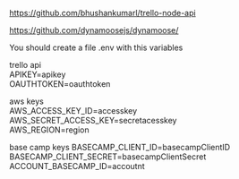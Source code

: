 https://github.com/bhushankumarl/trello-node-api        

https://github.com/dynamoosejs/dynamoose/    

You should create a file .env with this variables      

trello api     
APIKEY=apikey     
OAUTHTOKEN=oauthtoken     

aws keys     
AWS_ACCESS_KEY_ID=accesskey    
AWS_SECRET_ACCESS_KEY=secretacesskey    
AWS_REGION=region     

base camp keys
BASECAMP_CLIENT_ID=basecampClientID
BASECAMP_CLIENT_SECRET=basecampClientSecret
ACCOUNT_BASECAMP_ID=accoutnt